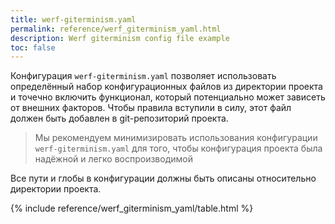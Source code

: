 ```yaml
---
title: werf-giterminism.yaml
permalink: reference/werf_giterminism_yaml.html
description: Werf giterminism config file example
toc: false
---
```


Конфигурация `werf-giterminism.yaml` позволяет использовать определённый набор конфигурационных файлов из директории проекта и точечно включить функционал, который потенциально может зависеть от внешних факторов. Чтобы правила вступили в силу, этот файл должен быть добавлен в git-репозиторий проекта.

> Мы рекомендуем минимизировать использования конфигурации `werf-giterminism.yaml` для того, чтобы конфигурация проекта была надёжной и легко воспроизводимой

Все пути и глобы в конфигурации должны быть описаны относительно директории проекта.

{% include reference/werf_giterminism_yaml/table.html %}
